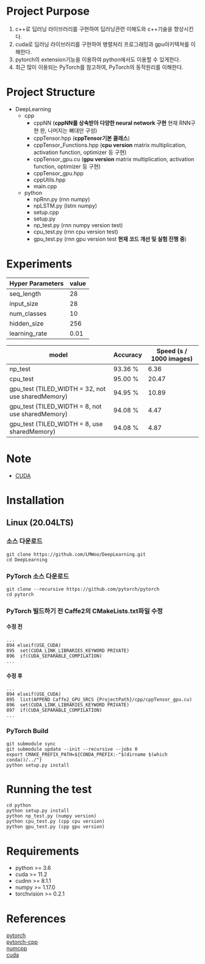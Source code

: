 # Project Purpose

 1. c++로 딥러닝 라이브러리를 구현하여 딥러닝관련 이해도와 c++기술을 향상시킨다.
 2. cuda로 딥러닝 라이브러리를 구현하여 병렬처리 프로그래밍과 gpu아키텍쳐를 이해한다.
 2. pytorch의 extension기능을 이용하여 python에서도 이용할 수 있게한다.
 3. 최근 많이 이용되는 PyTorch를 참고하여, PyTorch의 동작원리를 이해한다.

# Project Structure

* DeepLearning
  * cpp
    * cppNN (**cppNN를 상속받아 다양한 neural network 구현** 현재 RNN구현 완, 나머지는 뼈대만 구성)
    * cppTensor.hpp (**cppTensor기본 클래스**)
    * cppTensor_Functions.hpp (**cpu version** matrix multiplication, activation function, optimizer 등 구현)
    * cppTensor_gpu.cu (**gpu version** matrix multiplication, activation function, optimizer 등 구현)
    * cppTensor_gpu.hpp
    * cppUtils.hpp
    * main.cpp
  * python 
    * npRnn.py (rnn numpy)
    * npLSTM.py (lstm numpy)
    * setup.cpp
    * setup.py
    * np_test.py (rnn numpy version test)
    * cpu_test.py (rnn cpu version test)
    * gpu_test.py (rnn gpu version test **현재 코드 개선 및 실험 진행 중**)
    

# Experiments

|Hyper Parameters|value|
|----|----|
|seq_length|28|
|input_size|28|
|num_classes|10|
|hidden_size|256|
|learning_rate|0.01|

|model|Accuracy|Speed (s / 1000 images)|
|----|----|----|
|np_test|93.36 %|6.36|
|cpu_test|95.00 %|20.47|
|gpu_test (TILED_WIDTH = 32, not use sharedMemory) |94.95 %|10.89|
|gpu_test (TILED_WIDTH = 8, not use sharedMemory) |94.08 %|4.47|
|gpu_test (TILED_WIDTH = 8, use sharedMemory) |94.08 %|4.87|

# Note

* [CUDA](note/CUDA.pdf)

# Installation

## Linux (20.04LTS)

### 소스 다운로드
```
git clone https://github.com/LMWoo/DeepLearning.git
cd DeepLearning
```

### PyTorch 소스 다운로드
```
git clone --recursive https://github.com/pytorch/pytorch
cd pytorch
```

### PyTorch 빌드하기 전 Caffe2의 CMakeLists.txt파일 수정

#### 수정 전
```
...
894 elseif(USE_CUDA)
895  set(CUDA_LINK_LIBRARIES_KEYWORD PRIVATE)
896  if(CUDA_SEPARABLE_COMPILATION)
...
```

#### 수정 후
```
...
894 elseif(USE_CUDA)
895  list(APPEND Caffe2_GPU_SRCS {ProjectPath}/cpp/cppTensor_gpu.cu)
896  set(CUDA_LINK_LIBRARIES_KEYWORD PRIVATE)
897  if(CUDA_SEPARABLE_COMPILATION)
...
```

### PyTorch Build
```
git submodule sync
git submodule update --init --recursive --jobs 0
export CMAKE_PREFIX_PATH=${CONDA_PREFIX:-"$(dirname $(which conda))/../"}
python setup.py install
```

# Running the test
```
cd python
python setup.py install
python np_test.py (numpy version)
python cpu_test.py (cpp cpu version)
python gpu_test.py (cpp gpu version)
```

# Requirements
 * python >= 3.6
 * cuda >= 11.2
 * cudnn >= 8.1.1
 * numpy >= 1.17.0
 * torchvision >= 0.2.1

# References
[pytorch](https://github.com/pytorch/pytorch) \
[pytorch-cpp](https://github.com/prabhuomkar/pytorch-cpp) \
[numcpp](https://github.com/dpilger26/NumCpp) \
[cuda](http://www.kocw.or.kr/home/cview.do?cid=9495e57150084864)